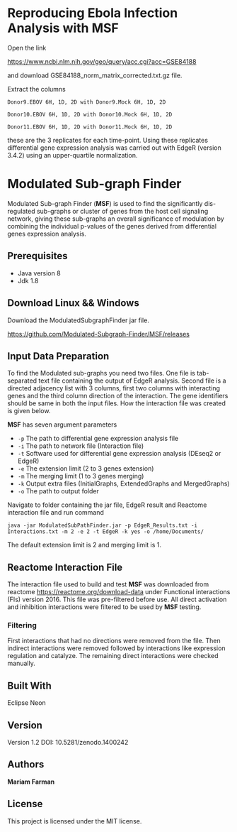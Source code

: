 # Reproducing Ebola Infection Analysis with MSF

Open the link 

https://www.ncbi.nlm.nih.gov/geo/query/acc.cgi?acc=GSE84188

and download GSE84188_norm_matrix_corrected.txt.gz file.

Extract the columns
 
`Donor9.EBOV 6H, 1D, 2D with Donor9.Mock 6H, 1D, 2D`

`Donor10.EBOV 6H, 1D, 2D with Donor10.Mock 6H, 1D, 2D`

`Donor11.EBOV 6H, 1D, 2D with Donor11.Mock 6H, 1D, 2D`

these are the 3 replicates for each time-point. Using these replicates differential gene expression analysis was carried out with EdgeR (version 3.4.2) using an upper-quartile normalization.

# Modulated Sub-graph Finder

Modulated Sub-graph Finder (**MSF**) is used to find the significantly dis-regulated sub-graphs or cluster of genes from the host cell signaling network, giving these sub-graphs an overall significance of modulation by combining the individual p-values of the genes derived from differential genes expression analysis. 

## Prerequisites

* Java version 8
* Jdk 1.8

## Download Linux && Windows

Download the ModulatedSubgraphFinder jar file.

https://github.com/Modulated-Subgraph-Finder/MSF/releases

## Input Data Preparation

To find the Modulated sub-graphs you need two files. One file is tab-separated text file containing the output of EdgeR analysis. Second file is a directed adjacency list with 3 columns, first two columns with interacting genes and the third column direction of the interaction. The gene identifiers should be same in both the input files. How the interaction file was created is given below.

**MSF** has seven argument parameters 

* `-p`	The path to differential gene expression analysis file 
* `-i`	The path to network file (Interaction file)
* `-t`	Software used for differential gene expression analysis (DEseq2 or EdgeR)
* `-e`	The extension limit (2 to 3 genes extension)
* `-m`	The merging limit (1 to 3 genes merging)
* `-k`	Output extra files (InitialGraphs, ExtendedGraphs and MergedGraphs)
* `-o`	The path to output folder

Navigate to folder containing the jar file, EdgeR result and Reactome interaction file and run command

`java -jar ModulatedSubPathFinder.jar -p EdgeR_Results.txt -i Interactions.txt -m 2 -e 2 -t EdgeR -k yes -o /home/Documents/`

The default extension limit is 2 and merging limit is 1.

## Reactome Interaction File

The interaction file used to build and test **MSF** was downloaded from reactome https://reactome.org/download-data under Functional interactions (FIs) version 2016. This file was pre-filtered before use. All direct activation and inhibition interactions were filtered to be used by **MSF** testing.

### Filtering

First interactions that had no directions were removed from the file. Then indirect interactions were removed followed by interactions like expression regulation and catalyze. The remaining direct interactions were checked manually.


## Built With

Eclipse Neon

## Version

Version 1.2
DOI: 10.5281/zenodo.1400242 

## Authors

**Mariam Farman** 

## License

This project is licensed under the MIT license.





